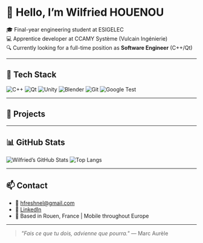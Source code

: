 # 👋 Hello, I’m Wilfried HOUENOU

🎓 Final-year engineering student at ESIGELEC  
💻 Apprentice developer at CCAMY Système (Vulcain Ingénierie)  
🔍 Currently looking for a full-time position as **Software Engineer** (C++/Qt)

---

## 🧰 Tech Stack
![C++](https://img.shields.io/badge/-C++-00599C?logo=c%2b%2b&logoColor=white)
![Qt](https://img.shields.io/badge/-Qt-41CD52?logo=qt&logoColor=white)
![Unity](https://img.shields.io/badge/-Unity-000000?logo=unity&logoColor=white)
![Blender](https://img.shields.io/badge/-Blender-F5792A?logo=blender&logoColor=white)
![Git](https://img.shields.io/badge/-Git-F05032?logo=git&logoColor=white)
![Google Test](https://img.shields.io/badge/-GoogleTest-4285F4?logo=google&logoColor=white)

---

## 🔨 Projects

---

## 📊 GitHub Stats

![Wilfried’s GitHub Stats](https://github-readme-stats.vercel.app/api?username=tonuser&show_icons=true&theme=tokyonight&hide=issues)
![Top Langs](https://github-readme-stats.vercel.app/api/top-langs/?username=tonuser&layout=compact&theme=tokyonight)

---

## 📫 Contact

- 📧 hfreshnel@gmail.com  
- 💼 [LinkedIn](https://linkedin.com/in/tonprofil)  
- 📍 Based in Rouen, France | Mobile throughout Europe

---
> _"Fais ce que tu dois, advienne que pourra."_ — Marc Aurèle
